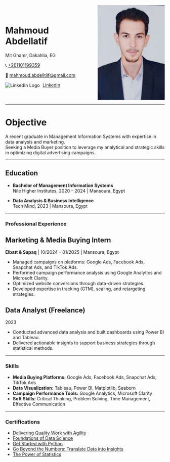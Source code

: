<div style="display: flex; align-items: center; justify-content: space-between;">
    <div>
        <h1>Mahmoud Abdellatif</h1>
        <p>Mit Ghamr, Dakahlia, EG</p>
        <p>📞 <a href="https://wa.me/201101199359" target="_blank">+201101199359</a></p>
        <p>📧 <a href="mailto:mahmoud.abdelltiif@gmail.com">mahmoud.abdelltiif@gmail.com</a></p>
         <p>
            <img src="https://upload.wikimedia.org/wikipedia/commons/c/ca/LinkedIn_logo_initials.png" 
                 alt="LinkedIn Logo" 
                 width="20" 
                 style="vertical-align: middle; margin-right: 5px;" />
            <a href="https://www.linkedin.com/in/mahmoudabdelltif/">LinkedIn</a>
        </p>
    </div>
    <img src="WhatsApp%20Image%202025-01-09%20at%2004.21.44_79a68f9f.jpg" 
         alt="Profile Picture" 
         style="margin-left: 20px; max-height: 300px;" />
</div>

---

# Objective

A recent graduate in Management Information Systems with expertise in data analysis and marketing.  
Seeking a Media Buyer position to leverage my analytical and strategic skills in optimizing digital advertising campaigns.

---

## Education

- **Bachelor of Management Information Systems**  
  Nile Higher Institutes, 2020 – 2024 | Mansoura, Egypt

- **Data Analysis & Business Intelligence**  
  Tech Mind, 2023 | Mansoura, Egypt

---

### Professional Experience

## Marketing & Media Buying Intern  
**Elbatt & Sapaq** | 10/2024 – 01/2025 | Mansoura, Egypt  
- Managed campaigns on platforms: Google Ads, Facebook Ads, Snapchat Ads, and TikTok Ads.  
- Performed campaign performance analysis using Google Analytics and Microsoft Clarity.  
- Optimized website conversions through data-driven strategies.  
- Developed expertise in tracking (GTM), scaling, and retargeting strategies.

## Data Analyst (Freelance)  
2023  
- Conducted advanced data analysis and built dashboards using Power BI and Tableau.  
- Delivered actionable insights to support business strategies through statistical methods.

---

### Skills

- **Media Buying Platforms:** Google Ads, Facebook Ads, Snapchat Ads, TikTok Ads  
- **Data Visualization:** Tableau, Power BI, Matplotlib, Seaborn  
- **Campaign Performance Tools:** Google Analytics, Microsoft Clarity  
- **Soft Skills:** Critical Thinking, Problem Solving, Time Management, Effective Communication  

---

### Certifications

- [Delivering Quality Work with Agility](https://coursera.org/share/df84aee34a8e8c38717c2802c460855f)
- [Foundations of Data Science](https://coursera.org/share/1c4edfee4f2574ba342c3a554f262116)
- [Get Started with Python](https://coursera.org/share/306eadc29f74f49365b11a9b01d87bc8)
- [Go Beyond the Numbers: Translate Data into Insights](https://www.coursera.org/account/accomplishments/records/8BBE2LC9XNXV)
- [The Power of Statistics](https://www.coursera.org/account/accomplishments/records/4V1I1GKEGBEF) 
